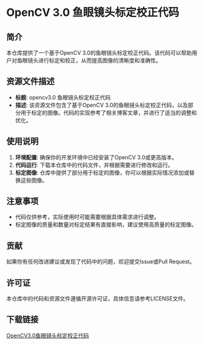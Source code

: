 # OpenCV 3.0 鱼眼镜头标定校正代码

## 简介

本仓库提供了一个基于OpenCV 3.0的鱼眼镜头标定校正代码。该代码可以帮助用户对鱼眼镜头进行标定和校正，从而提高图像的清晰度和准确性。

## 资源文件描述

- **标题**: opencv3.0 鱼眼镜头标定校正代码
- **描述**: 该资源文件包含了基于OpenCV 3.0的鱼眼镜头标定校正代码，以及部分用于标定的图像。代码的实现参考了相关博客文章，并进行了适当的调整和优化。

## 使用说明

1. **环境配置**: 确保你的开发环境中已经安装了OpenCV 3.0或更高版本。
2. **代码运行**: 下载本仓库中的代码文件，并根据需要进行修改和运行。
3. **标定图像**: 仓库中提供了部分用于标定的图像，你可以根据实际情况添加或替换这些图像。

## 注意事项

- 代码仅供参考，实际使用时可能需要根据具体需求进行调整。
- 标定图像的质量和数量对标定结果有直接影响，建议使用高质量的标定图像。

## 贡献

如果你有任何改进建议或发现了代码中的问题，欢迎提交Issue或Pull Request。

## 许可证

本仓库中的代码和资源文件遵循开源许可证，具体信息请参考LICENSE文件。

## 下载链接

[OpenCV3.0鱼眼镜头标定校正代码](https://pan.quark.cn/s/644aa974f7fa)